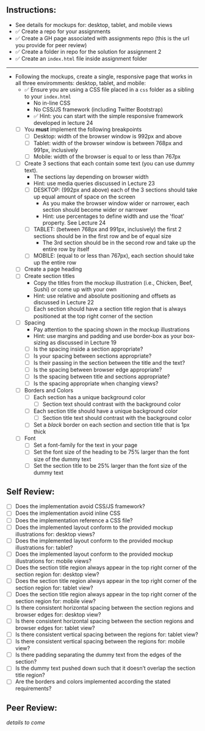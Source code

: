 ## Instructions:
- See details for mockups for: desktop, tablet, and mobile views
- ✅ Create a repo for your assignments
- ✅ Create a GH page associated with assignments repo (this is the url you provide for peer review)
- ✅ Create a folder in repo for the solution for assignment 2
- ✅ Create an `index.html` file inside assignment folder
---
- Following the mockups, create a single, responsive page that works in all three enviromments: desktop, tablet, and mobile:
    - ✅ Ensure you are using a CSS file placed in a `css` folder as a sibling to your `index.html`
    	- No in-line CSS
    	- No CSS/JS framework (including Twitter Bootstrap)
    	- ✅ Hint: you can start with the simple responsive framework developed in lecture 24 
    - [ ] You **must** implement the following breakpoints
    	- [ ] Desktop: width of the browser window is 992px and above
    	- [ ] Tablet: width of the browser window is between 768px and 991px, inclusively
    	- [ ] Mobile: width of the browser is equal to or less than 767px
    - [ ] Create 3 sections that each contain some text (you can use dummy text). 
    	- The sections lay depending on browser width
    	- Hint: use media queries discussed in Lecture 23
    	- [ ] DESKTOP: (992px and above) each of the 3 sections should take up equal amount of space on the screen
    		- As you make the browser window wider or narrower, each section should become wider or narrower
    		- Hint: use percentages to define width and use the 'float' property. See Lecture 24
    	- [ ] TABLET: (between 768px and 991px, inclusively) the first 2 sections should be in the first row and be of equal size
    		- The 3rd section should be in the second row and take up the entire row by itself
    	- [ ] MOBILE: (equal to or less than 767px), each section should take up the entire row
    - [ ] Create a page heading
    - [ ] Create section titles
    	- Copy the titles from the mockup illustration (i.e., Chicken, Beef, Sushi) or come up with your own
      - Hint: use relative and absolute positioning and offsets as discussed in Lecture 22
      - [ ] Each section should have a section title region that is always positioned at the top right corner of the section
    - [ ] Spacing
      - Pay attention to the spacing shown in the mockup illustrations
      - Hint: use margins and padding and use border-box as your box-sizing as discussed in Lecture 19
      - [ ] Is the spacing inside a section appropriate?
      - [ ] Is your spacing between sections appropriate?
      - [ ] Is their passing in the section between the title and the text?
      - [ ] Is the spacing between browser edge appropriate?
      - [ ] Is the spacing between title and sections appropriate?
      - [ ] Is the spacing appropriate when changing views?
    - [ ] Borders and Colors
      - [ ] Each section has a unique background color
        - [ ] Section text should contrast with the background color
      - [ ] Each section title should have a unique background color
        - [ ] Section title text should contrast with the background color
      - [ ] Set a _black_ border on each section and section title that is 1px thick
    - [ ] Font
      - [ ] Set a font-family for the text in your page
      - [ ] Set the font size of the heading to be 75% larger than the font size of the dummy text
      - [ ] Set the section title to be 25% larger than the font size of the dummy text

## Self Review:
- [ ] Does the implementation avoid CSS/JS framework?
- [ ] Does the implementation avoid inline CSS
- [ ] Does the implementation reference a CSS file?
- [ ] Does the implemented layout conform to the provided mockup illustrations for: desktop views?
- [ ] Does the implemented layout conform to the provided mockup illustrations for: tablet?
- [ ] Does the implemented layout conform to the provided mockup illustrations for: mobile views?
- [ ] Does the section title region always appear in the top right corner of the section region for: desktop view?
- [ ] Does the section title region always appear in the top right corner of the section region for: tablet view?
- [ ] Does the section title region always appear in the top right corner of the section region for: mobile view?
- [ ] Is there consistent horizontal spacing between the section regions and browser edges for: desktop view?
- [ ] Is there consistent horizontal spacing between the section regions and browser edges for: tablet view?
- [ ] Is there consistent vertical spacing between the regions for: tablet view?
- [ ] Is there consistent vertical spacing between the regions for: mobile view?
- [ ] Is there padding separating the dummy text from the edges of the section?
- [ ] Is the dummy text pushed down such that it doesn’t overlap the section title region?
- [ ] Are the borders and colors implemented according the stated requirements? 

## Peer Review:
_details to come_
